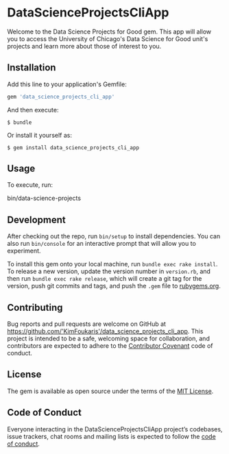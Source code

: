 # DataScienceProjectsCliApp

Welcome to the Data Science Projects for Good gem.  This app will allow you to access the University of Chicago's Data Science for Good unit's projects and learn more about those of interest to you.

## Installation

Add this line to your application's Gemfile:

```ruby
gem 'data_science_projects_cli_app'
```

And then execute:

    $ bundle

Or install it yourself as:

    $ gem install data_science_projects_cli_app

## Usage

To execute, run:

bin/data-science-projects

## Development

After checking out the repo, run `bin/setup` to install dependencies. You can also run `bin/console` for an interactive prompt that will allow you to experiment.

To install this gem onto your local machine, run `bundle exec rake install`. To release a new version, update the version number in `version.rb`, and then run `bundle exec rake release`, which will create a git tag for the version, push git commits and tags, and push the `.gem` file to [rubygems.org](https://rubygems.org).

## Contributing

Bug reports and pull requests are welcome on GitHub at https://github.com/'KimFoukaris'/data_science_projects_cli_app. This project is intended to be a safe, welcoming space for collaboration, and contributors are expected to adhere to the [Contributor Covenant](http://contributor-covenant.org) code of conduct.

## License

The gem is available as open source under the terms of the [MIT License](https://opensource.org/licenses/MIT).

## Code of Conduct

Everyone interacting in the DataScienceProjectsCliApp project’s codebases, issue trackers, chat rooms and mailing lists is expected to follow the [code of conduct](https://github.com/'KimFoukaris'/data_science_projects_cli_app/blob/master/CODE_OF_CONDUCT.md).
